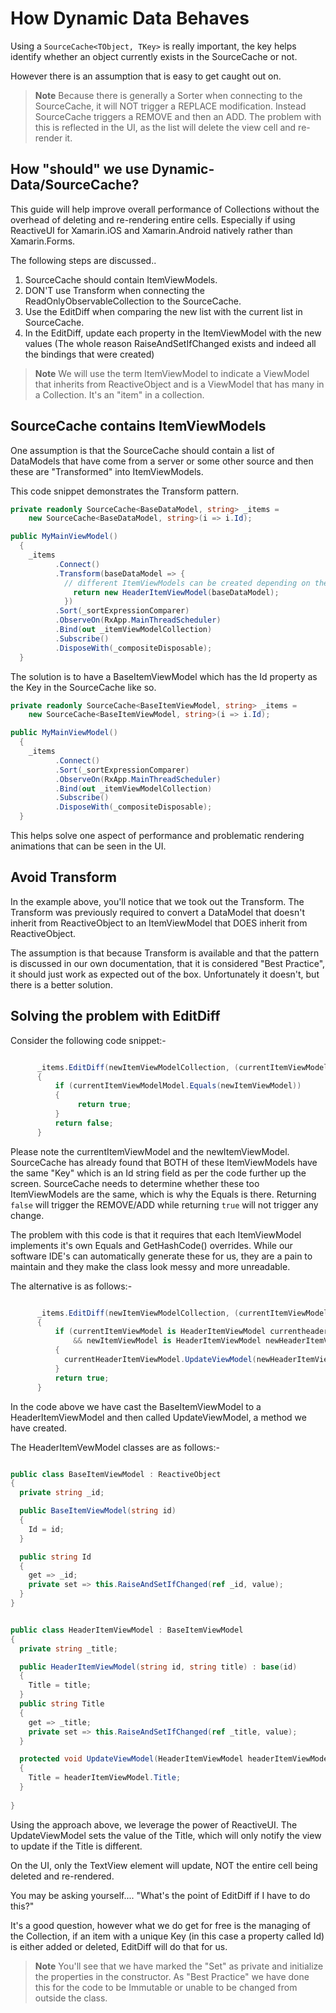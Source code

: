 # How Dynamic Data Behaves

Using a `SourceCache<TObject, TKey>` is really important, the key helps identify whether an object currently exists in the SourceCache or not.

However there is an assumption that is easy to get caught out on.

> **Note**   Because there is generally a Sorter when connecting to the SourceCache, it will NOT trigger a REPLACE modification.  Instead SourceCache triggers a REMOVE and then an ADD.  The problem with this is reflected in the UI, as the list will delete the view cell and re-render it.


## How "should" we use Dynamic-Data/SourceCache?

This guide will help improve overall performance of Collections without the overhead of deleting and re-rendering entire cells.  Especially if using ReactiveUI for Xamarin.iOS and Xamarin.Android natively rather than Xamarin.Forms.

The following steps are discussed..

1. SourceCache should contain ItemViewModels.
2. DON'T use Transform when connecting the ReadOnlyObservableCollection to the SourceCache.
3. Use the EditDiff when comparing the new list with the current list in SourceCache.
4. In the EditDiff, update each property in the ItemViewModel with the new values (The whole reason RaiseAndSetIfChanged exists and indeed all the bindings that were created)

> **Note**  We will use the term ItemViewModel to indicate a ViewModel that inherits from ReactiveObject and is a ViewModel that has many in a Collection.  It's an "item" in a collection.


## SourceCache contains ItemViewModels

One assumption is that the SourceCache should contain a list of DataModels that have come from a server or some other source and then these are "Transformed" into ItemViewModels.

This code snippet demonstrates the Transform pattern.

```cs
private readonly SourceCache<BaseDataModel, string> _items = 
    new SourceCache<BaseDataModel, string>(i => i.Id);

public MyMainViewModel()
  {
    _items
          .Connect()
          .Transform(baseDataModel => {
            // different ItemViewModels can be created depending on the BaseDataModel
              return new HeaderItemViewModel(baseDataModel);
            })
          .Sort(_sortExpressionComparer)
          .ObserveOn(RxApp.MainThreadScheduler)
          .Bind(out _itemViewModelCollection)
          .Subscribe()
          .DisposeWith(_compositeDisposable);
  }
```

The solution is to have a BaseItemViewModel which has the Id property as the Key in the SourceCache like so.

```cs
private readonly SourceCache<BaseItemViewModel, string> _items = 
    new SourceCache<BaseItemViewModel, string>(i => i.Id);

public MyMainViewModel()
  {
    _items
          .Connect()
          .Sort(_sortExpressionComparer)
          .ObserveOn(RxApp.MainThreadScheduler)
          .Bind(out _itemViewModelCollection)
          .Subscribe()
          .DisposeWith(_compositeDisposable);
  }
```

This helps solve one aspect of performance and problematic rendering animations that can be seen in the UI.


## Avoid Transform

In the example above, you'll notice that we took out the Transform.  The Transform was previously required to convert a DataModel that doesn't inherit from ReactiveObject to an ItemViewModel that DOES inherit from ReactiveObject.

The assumption is that because Transform is available and that the pattern is discussed in our own documentation, that it is considered "Best Practice", it should just work as expected out of the box.  Unfortunately it doesn't, but there is a better solution.


## Solving the problem with EditDiff

Consider the following code snippet:-

```cs

      _items.EditDiff(newItemViewModelCollection, (currentItemViewModel, newItemViewModel) => 
      {
          if (currentItemViewModelModel.Equals(newItemViewModel)) 
          {
               return true;
          }
          return false;
      }

```

Please note the currentItemViewModel and the newItemViewModel.  SourceCache has already found that BOTH of these ItemViewModels have the same "Key" which is an Id string field as per the code further up the screen.  SourceCache needs to determine whether these too ItemViewModels are the same, which is why the Equals is there.  Returning `false` will trigger the REMOVE/ADD while returning `true` will not trigger any change.

The problem with this code is that it requires that each ItemViewModel implements it's own Equals and GetHashCode() overrides.  While our software IDE's can automatically generate these for us, they are a pain to maintain and they make the class look messy and more unreadable.

The alternative is as follows:-

```cs

      _items.EditDiff(newItemViewModelCollection, (currentItemViewModel, newItemViewModel) => 
      {
          if (currentItemViewModel is HeaderItemViewModel currentheaderItemViewModel
              && newItemViewModel is HeaderItemViewModel newHeaderItemViewModel)
          {
            currentHeaderItemViewModel.UpdateViewModel(newHeaderItemViewModel)
          }
          return true;
      }

```

In the code above we have cast the BaseItemViewModel to a HeaderItemViewModel and then called UpdateViewModel, a method we have created.

The HeaderItemVewModel classes are as follows:-

```cs

public class BaseItemViewModel : ReactiveObject
{
  private string _id;

  public BaseItemViewModel(string id)
  {
    Id = id;
  }

  public string Id
  {
    get => _id;
    private set => this.RaiseAndSetIfChanged(ref _id, value);
  }
}

```

```cs

public class HeaderItemViewModel : BaseItemViewModel
{
  private string _title;

  public HeaderItemViewModel(string id, string title) : base(id)
  {
    Title = title;
  }
  public string Title
  {
    get => _title;
    private set => this.RaiseAndSetIfChanged(ref _title, value);
  }

  protected void UpdateViewModel(HeaderItemViewModel headerItemViewModel)
  {
    Title = headerItemViewModel.Title;
  }
  
}

```

Using the approach above, we leverage the power of ReactiveUI.  The UpdateViewModel sets the value of the Title, which will only notify the view to update if the Title is different.

On the UI, only the TextView element will update, NOT the entire cell being deleted and re-rendered.

You may be asking yourself.... "What's the point of EditDiff if I have to do this?"

It's a good question, however what we do get for free is the managing of the Collection, if an item with a unique Key (in this case a property called Id) is either added or deleted, EditDiff will do that for us. 


> **Note** You'll see that we have marked the "Set" as private and initialize the properties in the constructor.  As "Best Practice" we have done this for the code to be Immutable or unable to be changed from outside the class.

